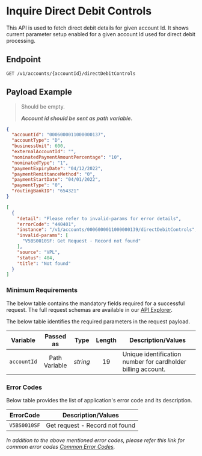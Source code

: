 # Inquire Direct Debit Controls

This API is used to fetch direct debit details for given account Id. It shows current parameter setup enabled for a given account Id used for direct debit processing.

## Endpoint

`GET /v1/accounts/{accountId}/directDebitControls`

## Payload Example

<!--
type: tab
titles: Request, Response, Error
-->

>Should be empty. 
>
>***Account id should be sent as path variable.***

<!--
type: tab
-->

```json
{
  "accountId": "0006000011000000137",
  "accountType": "D",
  "businessUnit": 600,
  "externalAccountId": "",
  "nominatedPaymentAmountPercentage": "10",
  "nominatedType": "1",
  "paymentExpiryDate": "04/12/2022",
  "paymentRemittanceMethod": "0",
  "paymentStartDate": "04/01/2022",
  "paymentType": "0",
  "routingBankID": "654321"
}
```

<!--
type: tab
-->

```json
[
  {
    "detail": "Please refer to invalid-params for error details",
    "errorCode": "440401",
    "instance": "/v1/accounts/0006000011000000139/directDebitControls",
    "invalid-params": [
      "V5BS0010SF: Get Request - Record not found"
    ],
    "source": "VPL",
    "status": 404,
    "title": "Not found"
  }
]
```

<!-- type: tab-end -->

### Minimum Requirements

The below table contains the mandatory fields required for a successful request. The full request schemas are available in our [API Explorer](../api/?type=get&path=/v1/accounts/{accountId}/directDebitControls).


The below table identifies the required parameters in the request payload.

| Variable | Passed as | Type | Length | Description/Values |
| -------- | :-------: | :--: | :------------: | ------------------ |
| `accountId` | Path Variable | *string* | 19 | Unique identification number for cardholder billing account. | 

### Error Codes

Below table provides the list of application's error code and its description.

| ErrorCode |  Description/Values |
| --------  | ------------------ |
| `V5BS0010SF` | Get request - Record not found |

*In addition to the above mentioned error codes, please refer this link for common error codes [Common Error Codes](?path=docs/Common_Error_Code.md).*